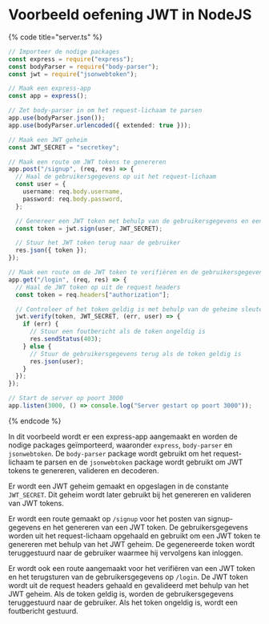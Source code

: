 # Voorbeeld oefening JWT in NodeJS

{% code title="server.ts" %}
```typescript
// Importeer de nodige packages
const express = require("express");
const bodyParser = require("body-parser");
const jwt = require("jsonwebtoken");

// Maak een express-app
const app = express();

// Zet body-parser in om het request-lichaam te parsen
app.use(bodyParser.json());
app.use(bodyParser.urlencoded({ extended: true }));

// Maak een JWT geheim
const JWT_SECRET = "secretkey";

// Maak een route om JWT tokens te genereren
app.post("/signup", (req, res) => {
  // Haal de gebruikersgegevens op uit het request-lichaam
  const user = {
    username: req.body.username,
    password: req.body.password,
  };

  // Genereer een JWT token met behulp van de gebruikersgegevens en een geheime sleutel
  const token = jwt.sign(user, JWT_SECRET);

  // Stuur het JWT token terug naar de gebruiker
  res.json({ token });
});

// Maak een route om de JWT token te verifiëren en de gebruikersgegevens terug te sturen
app.get("/login", (req, res) => {
  // Haal de JWT token op uit de request headers
  const token = req.headers["authorization"];

  // Controleer of het token geldig is met behulp van de geheime sleutel
  jwt.verify(token, JWT_SECRET, (err, user) => {
    if (err) {
      // Stuur een foutbericht als de token ongeldig is
      res.sendStatus(403);
    } else {
      // Stuur de gebruikersgegevens terug als de token geldig is
      res.json(user);
    }
  });
});

// Start de server op poort 3000
app.listen(3000, () => console.log("Server gestart op poort 3000"));
```
{% endcode %}

In dit voorbeeld wordt er een express-app aangemaakt en worden de nodige packages geïmporteerd, waaronder `express`, `body-parser` en `jsonwebtoken`. De `body-parser` package wordt gebruikt om het request-lichaam te parsen en de `jsonwebtoken` package wordt gebruikt om JWT tokens te genereren, valideren en decoderen.

Er wordt een JWT geheim gemaakt en opgeslagen in de constante `JWT_SECRET`. Dit geheim wordt later gebruikt bij het genereren en valideren van JWT tokens.

Er wordt een route gemaakt op `/signup` voor het posten van signup-gegevens en het genereren van een JWT token. De gebruikersgegevens worden uit het request-lichaam opgehaald en gebruikt om een JWT token te genereren met behulp van het JWT geheim. De gegenereerde token wordt teruggestuurd naar de gebruiker waarmee hij vervolgens kan inloggen.

Er wordt ook een route aangemaakt voor het verifiëren van een JWT token en het terugsturen van de gebruikersgegevens op `/login`. De JWT token wordt uit de request headers gehaald en gevalideerd met behulp van het JWT geheim. Als de token geldig is, worden de gebruikersgegevens teruggestuurd naar de gebruiker. Als het token ongeldig is, wordt een foutbericht gestuurd.

###
